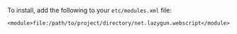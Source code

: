 To install, add the following to your ```etc/modules.xml``` file:

```<module>file:/path/to/project/directory/net.lazygun.webscript</module>```